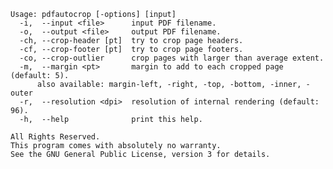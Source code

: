 
    Usage: pdfautocrop [-options] [input]
      -i,  --input <file>      input PDF filename.
      -o,  --output <file>     output PDF filename.
      -ch, --crop-header [pt]  try to crop page headers.
      -cf, --crop-footer [pt]  try to crop page footers.
      -co, --crop-outlier      crop pages with larger than average extent.
      -m,  --margin <pt>       margin to add to each cropped page (default: 5).
          also available: margin-left, -right, -top, -bottom, -inner, -outer
      -r,  --resolution <dpi>  resolution of internal rendering (default: 96).
      -h,  --help              print this help.

    All Rights Reserved.
    This program comes with absolutely no warranty.
    See the GNU General Public License, version 3 for details.
